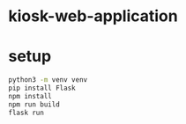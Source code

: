 # kiosk-web-application

# setup
```bash
python3 -m venv venv
pip install Flask
npm install
npm run build
flask run
```
